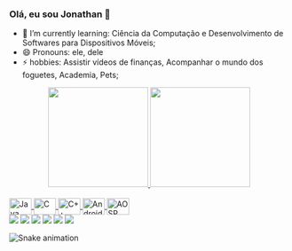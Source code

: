 ### Olá, eu sou Jonathan 👋

- 🌱 I’m currently learning: Ciência da Computação e Desenvolvimento de Softwares para Dispositivos Móveis;
- 😄 Pronouns: ele, dele
- ⚡ hobbies: Assistir vídeos de finanças, Acompanhar o mundo dos foguetes, Academia, Pets;

<div align="center">
  <a href="https://github.com/Jonathan2379">
  <img height="180em" src="https://github-readme-stats.vercel.app/api?username=Jonathan2379&show_icons=true&theme=dark&include_all_commits=true&count_private=true"/>
  <img height="180em" src="https://github-readme-stats.vercel.app/api/top-langs/?username=Jonathan2379&layout=compact&langs_count=7&theme=dark"/>
</div>

  <div style="display: inline_block"><br>
  <img align="center" alt="Java" height="30" width="40" src="https://cdn.jsdelivr.net/gh/devicons/devicon/icons/java/java-original.svg">
  <img align="center" alt="C" height="30" width="40" src="https://cdn.jsdelivr.net/gh/devicons/devicon/icons/c/c-original.svg" />
  <img align="center" alt="C++" height="30" width="40" src="https://cdn.jsdelivr.net/gh/devicons/devicon/icons/cplusplus/cplusplus-original.svg" />
  <img align="center" alt="Android_Studio" height="30" width="40" src="https://cdn.jsdelivr.net/gh/devicons/devicon/icons/androidstudio/androidstudio-original.svg" />
  <img align="center" alt="AOSP" height="30" width="40" src="https://cdn.jsdelivr.net/gh/devicons/devicon/icons/android/android-original-wordmark.svg" />
</div>
  
  <div> 
  <a href="https://www.youtube.com/channel/UC-4FpN7X1AYmMNgVM5fAK4g" target="_blank"><img src="https://img.shields.io/badge/YouTube-FF0000?style=for-the-badge&logo=youtube&logoColor=white" target="_blank"></a>
  <a href="https://instagram.com/rafaballerini" target="_blank"><img src="https://img.shields.io/badge/-Instagram-%23E4405F?style=for-the-badge&logo=instagram&logoColor=white" target="_blank"></a>
 	<a href="https://www.twitch.tv/rafaballerinii" target="_blank"><img src="https://img.shields.io/badge/Twitch-9146FF?style=for-the-badge&logo=twitch&logoColor=white" target="_blank"></a>
 <a href="https://discord.gg/wagxzStdcR" target="_blank"><img src="https://img.shields.io/badge/Discord-7289DA?style=for-the-badge&logo=discord&logoColor=white" target="_blank"></a> 
  <a href = "mailto:contatorafaballerini@gmail.com"><img src="https://img.shields.io/badge/-Gmail-%23333?style=for-the-badge&logo=gmail&logoColor=white" target="_blank"></a>
  <a href="[l1nq.com/Tux6l](https://www.linkedin.com/feed/?trk=sem-ga_campid%3D12619604099_asid%3D122510712920_crid%3D509739556235_kw%3Dlinked_d%3Dc_tid%3Dkwd-103941963_n%3Dg_mt%3De_geo%3D9101854_slid%3D)" target="_blank"><img src="https://img.shields.io/badge/-LinkedIn-%230077B5?style=for-the-badge&logo=linkedin&logoColor=white" target="_blank"></a> 
 
  ![Snake animation](https://github.com/Jonathan2379/Jonathan2379/blob/output/github-contribution-grid-snake.svg)
 
</div>
